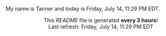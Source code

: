 My name is Tanner and today is Friday, July 14, 11:29 PM EDT.

<p align="center">This <i>README</i> file is generated <b>every 3 hours</b>!</br>Last refresh: Friday, July 14, 11:29 PM EDT<br /></p>
